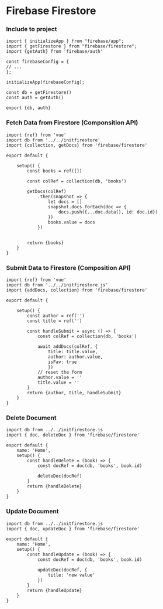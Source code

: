 # Firebase Firestore

### Include to project

    import { initializeApp } from "firebase/app";
    import { getFirestore } from "firebase/firestore";
    import {getAuth} from 'firebase/auth'

    const firebaseConfig = {
    // ...
    };

    initializeApp(firebaseConfig);

    const db = getFirestore()
    const auth = getAuth()

    export {db, auth}

### Fetch Data from Firestore (Componsition API)

    import {ref} from 'vue'
    import db from '../../initfirestore'
    import {collection, getDocs} from 'firebase/firestore'

    export default {

        setup() {
            const books = ref([])

            const colRef = collection(db, 'books')

            getDocs(colRef)
                .then(snapshot => {
                    let docs = []
                    snapshot.docs.forEach(doc => {
                        docs.push({...doc.data(), id: doc.id})
                    })
                    books.value = docs
                })


            return {books}
        }
    }

### Submit Data to Firestore (Composition API)

    import {ref} from 'vue'
    import db from '../../initfirestore.js'
    import {addDocs, collection} from 'firebase/firestore'

    export default {

        setup() {
            const author = ref('')
            const title = ref('')

            const handleSubmit = async () => {
                const colRef = collection(db, 'books')

                await addDocs(colRef, {
                    title: title.value,
                    author: author.value,
                    isFav: true
                    })
                // reset the form
                author.value = ''
                title.value = ''
            }
            return {author, title, handleSubmit}
        }
    }

### Delete Document

    import db from ../../initfirestore.js
    import { doc, deleteDoc } from 'firebase/firestore'

    export default {
        name: 'Home',
        setup() {
            const handleDelete = (book) => {
                const docRef = doc(db, 'books', book.id)

                deleteDoc(docRef)
            }
            return {handleDelete}
        }
    }

### Update Document

    import db from ../../initfirestore.js
    import { doc, updateDoc } from 'firebase/firestore'

    export default {
        name: 'Home',
        setup() {
            const handleUpdate = (book) => {
                const docRef = doc(db, 'books', book.id)

                updateDoc(docRef, {
                    title: 'new value'
                })
            }
            return {handleUpdate}
        }
    }
